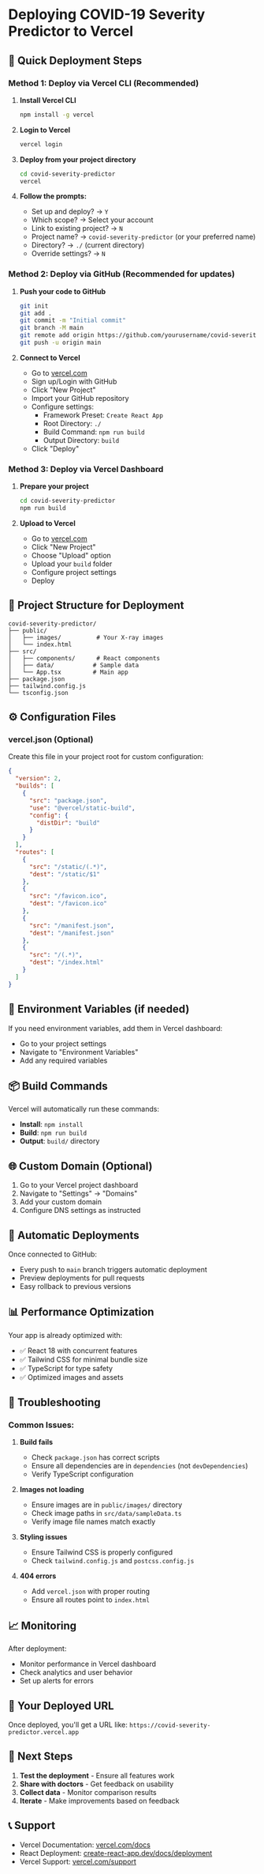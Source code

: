# Deploying COVID-19 Severity Predictor to Vercel

## 🚀 Quick Deployment Steps

### Method 1: Deploy via Vercel CLI (Recommended)

1. **Install Vercel CLI**
   ```bash
   npm install -g vercel
   ```

2. **Login to Vercel**
   ```bash
   vercel login
   ```

3. **Deploy from your project directory**
   ```bash
   cd covid-severity-predictor
   vercel
   ```

4. **Follow the prompts:**
   - Set up and deploy? → `Y`
   - Which scope? → Select your account
   - Link to existing project? → `N`
   - Project name? → `covid-severity-predictor` (or your preferred name)
   - Directory? → `./` (current directory)
   - Override settings? → `N`

### Method 2: Deploy via GitHub (Recommended for updates)

1. **Push your code to GitHub**
   ```bash
   git init
   git add .
   git commit -m "Initial commit"
   git branch -M main
   git remote add origin https://github.com/yourusername/covid-severity-predictor.git
   git push -u origin main
   ```

2. **Connect to Vercel**
   - Go to [vercel.com](https://vercel.com)
   - Sign up/Login with GitHub
   - Click "New Project"
   - Import your GitHub repository
   - Configure settings:
     - Framework Preset: `Create React App`
     - Root Directory: `./`
     - Build Command: `npm run build`
     - Output Directory: `build`
   - Click "Deploy"

### Method 3: Deploy via Vercel Dashboard

1. **Prepare your project**
   ```bash
   cd covid-severity-predictor
   npm run build
   ```

2. **Upload to Vercel**
   - Go to [vercel.com](https://vercel.com)
   - Click "New Project"
   - Choose "Upload" option
   - Upload your `build` folder
   - Configure project settings
   - Deploy

## 📁 Project Structure for Deployment

```
covid-severity-predictor/
├── public/
│   ├── images/          # Your X-ray images
│   └── index.html
├── src/
│   ├── components/      # React components
│   ├── data/           # Sample data
│   └── App.tsx         # Main app
├── package.json
├── tailwind.config.js
└── tsconfig.json
```

## ⚙️ Configuration Files

### vercel.json (Optional)
Create this file in your project root for custom configuration:

```json
{
  "version": 2,
  "builds": [
    {
      "src": "package.json",
      "use": "@vercel/static-build",
      "config": {
        "distDir": "build"
      }
    }
  ],
  "routes": [
    {
      "src": "/static/(.*)",
      "dest": "/static/$1"
    },
    {
      "src": "/favicon.ico",
      "dest": "/favicon.ico"
    },
    {
      "src": "/manifest.json",
      "dest": "/manifest.json"
    },
    {
      "src": "/(.*)",
      "dest": "/index.html"
    }
  ]
}
```

## 🔧 Environment Variables (if needed)

If you need environment variables, add them in Vercel dashboard:
- Go to your project settings
- Navigate to "Environment Variables"
- Add any required variables

## 📦 Build Commands

Vercel will automatically run these commands:
- **Install**: `npm install`
- **Build**: `npm run build`
- **Output**: `build/` directory

## 🌐 Custom Domain (Optional)

1. Go to your Vercel project dashboard
2. Navigate to "Settings" → "Domains"
3. Add your custom domain
4. Configure DNS settings as instructed

## 🔄 Automatic Deployments

Once connected to GitHub:
- Every push to `main` branch triggers automatic deployment
- Preview deployments for pull requests
- Easy rollback to previous versions

## 📊 Performance Optimization

Your app is already optimized with:
- ✅ React 18 with concurrent features
- ✅ Tailwind CSS for minimal bundle size
- ✅ TypeScript for type safety
- ✅ Optimized images and assets

## 🚨 Troubleshooting

### Common Issues:

1. **Build fails**
   - Check `package.json` has correct scripts
   - Ensure all dependencies are in `dependencies` (not `devDependencies`)
   - Verify TypeScript configuration

2. **Images not loading**
   - Ensure images are in `public/images/` directory
   - Check image paths in `src/data/sampleData.ts`
   - Verify image file names match exactly

3. **Styling issues**
   - Ensure Tailwind CSS is properly configured
   - Check `tailwind.config.js` and `postcss.config.js`

4. **404 errors**
   - Add `vercel.json` with proper routing
   - Ensure all routes point to `index.html`

## 📈 Monitoring

After deployment:
- Monitor performance in Vercel dashboard
- Check analytics and user behavior
- Set up alerts for errors

## 🔗 Your Deployed URL

Once deployed, you'll get a URL like:
`https://covid-severity-predictor.vercel.app`

## 🎯 Next Steps

1. **Test the deployment** - Ensure all features work
2. **Share with doctors** - Get feedback on usability
3. **Collect data** - Monitor comparison results
4. **Iterate** - Make improvements based on feedback

## 📞 Support

- Vercel Documentation: [vercel.com/docs](https://vercel.com/docs)
- React Deployment: [create-react-app.dev/docs/deployment](https://create-react-app.dev/docs/deployment)
- Vercel Support: [vercel.com/support](https://vercel.com/support) 